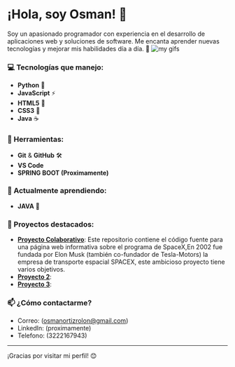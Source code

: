 # ¡Hola, soy Osman! 👋

Soy un apasionado programador con experiencia en el desarrollo de aplicaciones web y soluciones de software. Me encanta aprender nuevas tecnologías y mejorar mis habilidades día a día. 🚀
![my gifs](https://media.giphy.com/media/bGgsc5mWoryfgKBx1u/giphy.gif)



### 💻 Tecnologías que manejo:
- **Python** 🐍
- **JavaScript** ⚡
- **HTML5** 📄
- **CSS3** 🎨
- **Java** ☕️

### 🔧 Herramientas:
- **Git** & **GitHub** 🛠️
- **VS Code** 
- **SPRING BOOT (Proximamente)** 

### 🌱 Actualmente aprendiendo:
- **JAVA** 🤖

### 🌟 Proyectos destacados:
- **[Proyecto Colaborativo](https://github.com/osman019/PROYECTO-FILTRO_JS_ORTIZOSMAN-NILSONCARVAJAL.git)**: Este repositorio contiene el código fuente para una página web informativa sobre el programa de SpaceX,En 2002 fue fundada por Elon Musk (también co-fundador de Tesla-Motors) la empresa de transporte espacial SPACEX, este ambicioso proyecto tiene varios objetivos.
- **[Proyecto 2](proximamente)**: 
- **[Proyecto 3](proximamente)**:

### 📫 ¿Cómo contactarme?
- Correo: (osmanortizrolon@gmail.com)
- LinkedIn: (proximamente)
- Telefono: (3222167943)

---

¡Gracias por visitar mi perfil! 😊

